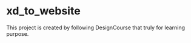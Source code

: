 ﻿# xd_to_website
This project is created by following DesignCourse that truly for learning purpose.

